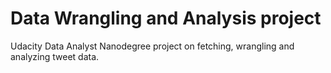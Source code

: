 # Data Wrangling and Analysis project 

Udacity Data Analyst Nanodegree project on fetching, wrangling and analyzing tweet data. 


